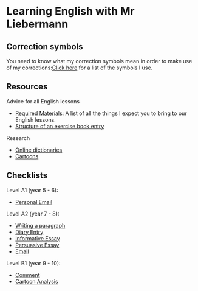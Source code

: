 # Learning English with Mr Liebermann

## Correction symbols

You need to know what my correction symbols mean in order to make use of my
corrections:[Click here](LK_CorrectionSymbols.md) for a list of the symbols I
use.

## Resources

Advice for all English lessons

- [Required Materials](checklists/LK_RequiredMaterials.md): A list of all the things I expect you to bring to our English lessons.
- [Structure of an exercise book entry](checklists/LK_ExerciseBookEntry.md)

Research

- [Online dictionaries](exercises/LK_OnlineDictionaries.md)
- [Cartoons](exercises/LK_Cartoons.md)

## Checklists

Level A1 (year 5 - 6):

- [Personal Email](checklists/LK_Checklist_PersonalEmail_A1.md)

Level A2 (year 7 - 8):

- [Writing a paragraph](checklists/LK_Checklist_Paragraph_A2.md)
- [Diary Entry](checklists/LK_Checklist_DiaryEntry_A2.md)
- [Informative Essay](checklists/LK_Checklist_InformativeEssay_A2.md)
- [Persuasive Essay](checklists/LK_Checklist_PersuasiveEssay_A2.md)
- [Email](checklists/LK_Checklist_Email_A2.md)

Level B1 (year 9 - 10):

- [Comment](checklists/LK_Checklist_Comment_B1.md)
- [Cartoon Analysis](checklists/LK_Checklist_CartoonAnalysis_B1.md)

